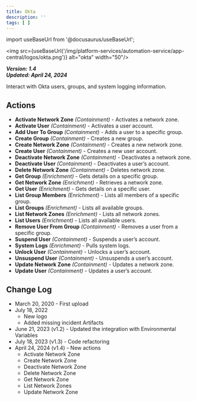 ```yaml
---
title: Okta
description: ''
tags: [ ]
---
```


import useBaseUrl from '@docusaurus/useBaseUrl';

<img src={useBaseUrl('/img/platform-services/automation-service/app-central/logos/okta.png')} alt="okta" width="50"/>

***Version: 1.4  
Updated: April 24, 2024***

Interact with Okta users, groups, and system logging information.

## Actions

* **Activate Network Zone** _(Containment)_ - Activates a network zone.
* **Activate User** _(Containment)_ - Activates a user account.
* **Add User To Group** _(Containment)_ - Adds a user to a specific group.
* **Create Group** _(Containment)_ - Creates a new group.
* **Create Network Zone** _(Containment)_ - Creates a new network zone.
* **Create User** _(Containment)_ - Creates a new user account.
* **Deactivate Network Zone** _(Containment)_ - Deactivates a network zone.
* **Deactivate User** _(Containment)_ - Deactivates a user’s account.
* **Delete Network Zone** _(Containment)_ - Deletes network zone.
* **Get Group** _(Enrichment)_ - Gets details on a specific group.
* **Get Network Zone** _(Enrichment)_ - Retrieves a network zone.
* **Get User** _(Enrichment)_ - Gets details on a specific user.
* **List Group Members** _(Enrichment)_ - Lists all members of a specific group.
* **List Groups** _(Enrichment)_ - Lists all available groups.
* **List Network Zones** _(Enrichment)_ - Lists all network zones.
* **List Users** _(Enrichment)_ - Lists all available users.
* **Remove User From Group** _(Containment)_ - Removes a user from a specific group.
* **Suspend User** _(Containment)_ - Suspends a user’s account.
* **System Logs** _(Enrichment)_ - Pulls system logs.
* **Unlock User** _(Containment)_ - Unlocks a user’s account.
* **Unsuspend User** _(Containment)_ - Unsuspends a user’s account.
* **Update Network Zone** _(Containment)_ - Updates a network zone.
* **Update User** _(Containment)_ - Updates a user’s account.

## Change Log

* March 20, 2020 - First upload
* July 18, 2022
    + New logo
    + Added missing incident Artifacts
* June 21, 2023 (v1.2) - Updated the integration with Environmental Variables
* July 18, 2023 (v1.3) - Code refactoring
* April 24, 2024 (v1.4) - New actions
    * Activate Network Zone
    * Create Network Zone
    * Deactivate Network Zone
    * Delete Network Zone
    * Get Network Zone
    * List Network Zones
    * Update Network Zone
